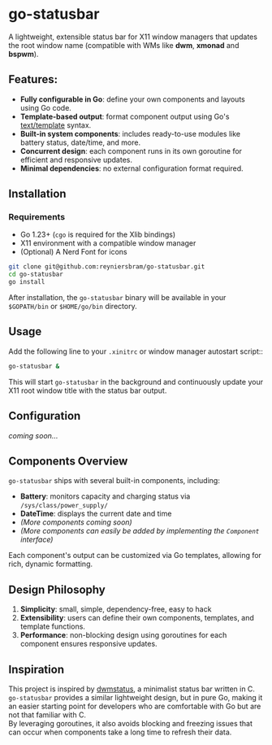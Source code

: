 # go-statusbar

A lightweight, extensible status bar for X11 window managers that updates the
root window name (compatible with WMs like **dwm**, **xmonad** and **bspwm**).

## Features:

- **Fully configurable in Go**: define your own components and layouts using Go
code.
- **Template-based output**: format component output using Go's
[text/template](https://pkg.go.dev/text/template) syntax.
- **Built-in system components**: includes ready-to-use modules like battery status,
  date/time, and more.
- **Concurrent design**: each component runs in its own goroutine for efficient and
  responsive updates.
- **Minimal dependencies**: no external configuration format required.

## Installation

### Requirements

- Go 1.23+ (`cgo` is required for the Xlib bindings)
- X11 environment with a compatible window manager
- (Optional) A Nerd Font for icons

```sh
git clone git@github.com:reyniersbram/go-statusbar.git
cd go-statusbar
go install
```

After installation, the `go-statusbar` binary will be available in your
`$GOPATH/bin` or `$HOME/go/bin` directory.

## Usage

Add the following line to your `.xinitrc` or window manager autostart script::

```sh
go-statusbar &
```

This will start `go-statusbar` in the background and continuously update your
X11 root window title with the status bar output.

## Configuration

*coming soon...*

## Components Overview

`go-statusbar` ships with several built-in components, including:

- **Battery**: monitors capacity and charging status via
`/sys/class/power_supply/`
- **DateTime**: displays the current date and time
- *(More components coming soon)*
- *(More components can easily be added by implementing the `Component`
interface)*

Each component's output can be customized via Go templates, allowing for rich,
dynamic formatting.

## Design Philosophy

1. **Simplicity**: small, simple, dependency-free, easy to hack
2. **Extensibility**: users can define their own components, templates, and
   template functions.
3. **Performance**: non-blocking design using goroutines for each component
   ensures responsive updates.

## Inspiration

This project is inspired by [dwmstatus](https://git.suckless.org/dwmstatus/), a
minimalist status bar written in C.  
`go-statusbar` provides a similar lightweight design, but in pure Go, making it
an easier starting point for developers who are comfortable with Go but are not
that familiar with C.  
By leveraging goroutines, it also avoids blocking and freezing issues that can
occur when components take a long time to refresh their data.
